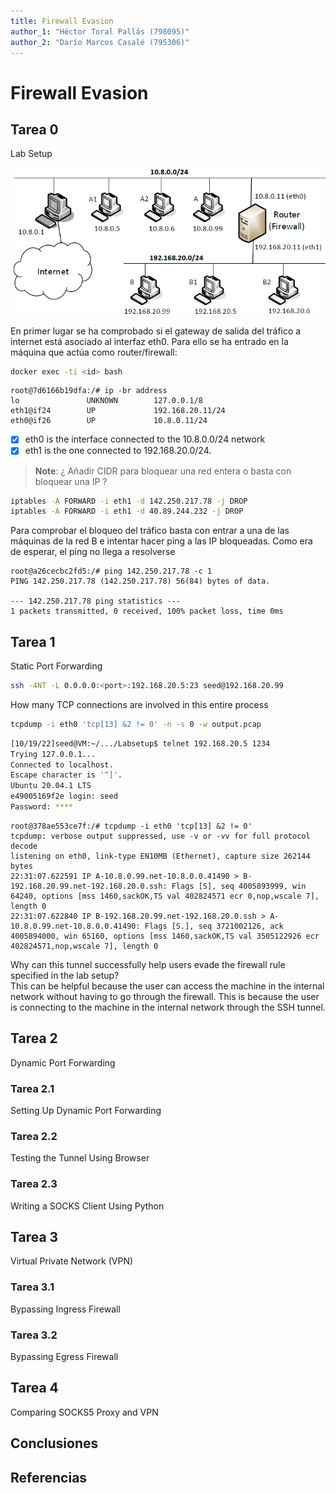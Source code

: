 ```yaml
---
title: Firewall Evasion
author_1: "Héctor Toral Pallás (798095)"
author_2: "Darío Marcos Casalé (795306)"
---
```


# Firewall Evasion

## Tarea 0
Lab Setup

![network](https://github.com/Hec7or-Uni/seginf-pr-3/blob/main/assets/lab.png)

En primer lugar se ha comprobado si el gateway de salida del tráfico a internet está asociado al interfaz eth0. Para ello se ha entrado en la máquina que actúa como router/firewall:
```bash
docker exec -ti <id> bash
```

```
root@7d6166b19dfa:/# ip -br address
lo               UNKNOWN        127.0.0.1/8 
eth1@if24        UP             192.168.20.11/24 
eth0@if26        UP             10.8.0.11/24 
```

- [x] eth0 is the interface connected to the 10.8.0.0/24 network
- [x] eth1 is the one connected to 192.168.20.0/24.

> **Note**: ¿ Añadir CIDR para bloquear una red entera o basta con bloquear una IP ?

```bash
iptables -A FORWARD -i eth1 -d 142.250.217.78 -j DROP
iptables -A FORWARD -i eth1 -d 40.89.244.232 -j DROP
```

Para comprobar el bloqueo del tráfico basta con entrar a una de las máquinas de la red B e intentar hacer ping a las IP bloqueadas. Como era de esperar, el ping no llega a resolverse
```
root@a26cecbc2fd5:/# ping 142.250.217.78 -c 1
PING 142.250.217.78 (142.250.217.78) 56(84) bytes of data.

--- 142.250.217.78 ping statistics ---
1 packets transmitted, 0 received, 100% packet loss, time 0ms
```

## Tarea 1
Static Port Forwarding

```bash
ssh -4NT -L 0.0.0.0:<port>:192.168.20.5:23 seed@192.168.20.99
```

How many TCP connections are involved in this entire process

```bash	
tcpdump -i eth0 'tcp[13] &2 != 0' -n -s 0 -w output.pcap
```

```bash
[10/19/22]seed@VM:~/.../Labsetup$ telnet 192.168.20.5 1234
Trying 127.0.0.1...
Connected to localhost.
Escape character is '^]'.
Ubuntu 20.04.1 LTS
e49005169f2e login: seed
Password: ****
```

```
root@378ae553ce7f:/# tcpdump -i eth0 'tcp[13] &2 != 0'
tcpdump: verbose output suppressed, use -v or -vv for full protocol decode
listening on eth0, link-type EN10MB (Ethernet), capture size 262144 bytes
22:31:07.622591 IP A-10.8.0.99.net-10.8.0.0.41490 > B-192.168.20.99.net-192.168.20.0.ssh: Flags [S], seq 4005893999, win 64240, options [mss 1460,sackOK,TS val 402824571 ecr 0,nop,wscale 7], length 0
22:31:07.622840 IP B-192.168.20.99.net-192.168.20.0.ssh > A-10.8.0.99.net-10.8.0.0.41490: Flags [S.], seq 3721002126, ack 4005894000, win 65160, options [mss 1460,sackOK,TS val 3505122926 ecr 402824571,nop,wscale 7], length 0
```

Why can this tunnel successfully help users evade the firewall rule specified in the lab setup?<br>
This can be helpful because the user can access the machine in the internal network without having to go through the firewall. This is because the user is connecting to the machine in the internal network through the SSH tunnel.

## Tarea 2
Dynamic Port Forwarding

### Tarea 2.1
Setting Up Dynamic Port Forwarding

### Tarea 2.2
Testing the Tunnel Using Browser

### Tarea 2.3
Writing a SOCKS Client Using Python

## Tarea 3
Virtual Private Network (VPN)

### Tarea 3.1
Bypassing Ingress Firewall

### Tarea 3.2
Bypassing Egress Firewall

## Tarea 4
Comparing SOCKS5 Proxy and VPN

## Conclusiones

## Referencias 
